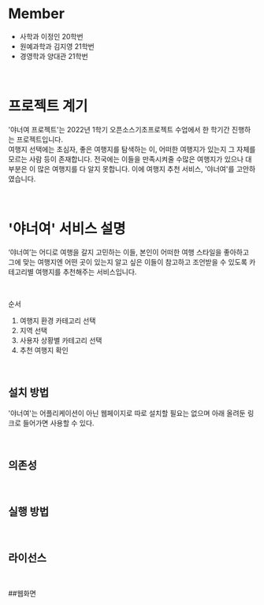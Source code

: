 # Member
- 사학과 이정인 20학번 
- 원예과학과 김지영 21학번
- 경영학과 양대관 21학번

<br>

# 프로젝트 계기 
'야너여 프로젝트'는 2022년 1학기 오픈소스기초프로젝트 수업에서 한 학기간 진행하는 프로젝트입니다.<br> 여행지 선택에는 초심자, 좋은 여행지를 탐색하는 이, 어떠한 여행지가 있는지 그 자체를 모르는 사람 등이 존재합니다. 전국에는 이들을 만족시켜줄 수많은 여행지가 있으나 대부분은 이 많은 여행지를 다 알지 못합니다. 이에 여행지 추천 서비스, '야너여'를 고안하였습니다.

<br>

# '야너여' 서비스 설명
‘야너여’는 어디로 여행을 갈지 고민하는 이들, 본인이 어떠한 여행 스타일을 좋아하고 그에 맞는 여행지엔 어떤 곳이 있는지 알고 싶은 이들이 참고하고 조언받을 수 있도록 카테고리별 여행지를 추천해주는 서비스입니다.

<br>

순서
1. 여행지 환경 카테고리 선택
2. 지역 선택
3. 사용자 상황별 카테고리 선택
4. 추천 여행지 확인

<br>

## 설치 방법
'야너여'는 어플리케이션이 아닌 웹페이지로 따로 설치할 필요는 없으며 아래 올려둔 링크로 들어가면 사용할 수 있다.

<br>

## 의존성

<br>

## 실행 방법

<br>

## 라이선스

<br>

##웹화면

<br>
